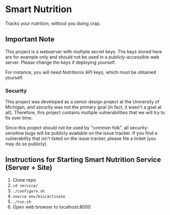 # Smart Nutrition
Tracks your nutrition, without you doing crap.

## Important Note
This project is a webserver with multiple secret keys. The keys stored here are for example only and should not be used in a publicly-accessible web server. Please change the keys if deploying yourself.

For instance, you will need Nutritionix API keys, which must be obtained yourself.

### Security
This project was developed as a senior design project at the University of Michigan, and security was not the primary goal (in fact, it wasn't a goal at all). Therefore, this project contains multiple vulnerabilities that we will try to fix over time.

Since this project should not be used by "common folk", all security-sensitive bugs will be publicly available on the issue tracker. If you find a vulnerability that isn't listed on the issue tracker, please file a ticket (you may do so publicly).

## Instructions for Starting Smart Nutrition Service (Server + Site)
1. Clone repo
2. `cd service/`
3. `./configure.sh`
4. `source env/bin/activate`
5. `./run.sh`
6. Open web browser to localhost:8000


